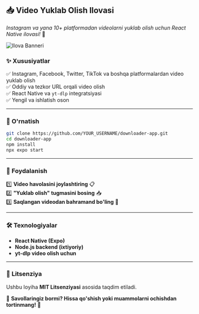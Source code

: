 ## 📥 **Video Yuklab Olish Ilovasi**  
*Instagram va yana 10+ platformadan videolarni yuklab olish uchun React Native ilovasi!* 🚀  

![Ilova Banneri](https://via.placeholder.com/800x400?text=Video+Downloader+App)  

### ✨ **Xususiyatlar**  
✅ Instagram, Facebook, Twitter, TikTok va boshqa platformalardan video yuklab olish  
✅ Oddiy va tezkor URL orqali video olish  
✅ React Native va `yt-dlp` integratsiyasi  
✅ Yengil va ishlatish oson  

---

### 📌 **O'rnatish**  
```sh
git clone https://github.com/YOUR_USERNAME/downloader-app.git  
cd downloader-app  
npm install  
npx expo start
```

---

### 🚀 **Foydalanish**  
1️⃣ **Video havolasini joylashtiring** 📋  
2️⃣ **"Yuklab olish" tugmasini bosing** 📥  
3️⃣ **Saqlangan videodan bahramand bo'ling** 🎥  

---

### 🛠 **Texnologiyalar**  
- **React Native (Expo)**  
- **Node.js backend (ixtiyoriy)**  
- **yt-dlp video olish uchun**  

---

### 📜 **Litsenziya**  
Ushbu loyiha **MIT Litsenziyasi** asosida taqdim etiladi.  

📩 **Savollaringiz bormi? Hissa qo'shish yoki muammolarni ochishdan tortinmang!** 🚀  

